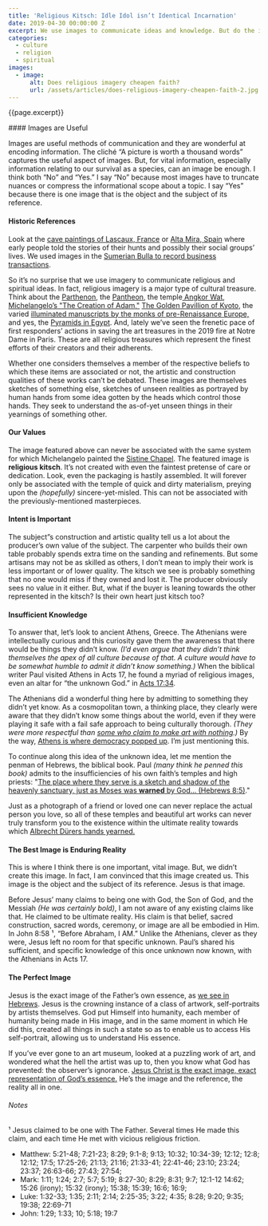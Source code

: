 ```yaml
---
title: 'Religious Kitsch: Idle Idol isn’t Identical Incarnation'
date: 2019-04-30 00:00:00 Z
excerpt: We use images to communicate ideas and knowledge. But do the images we use affect how the message is perceived?
categories:
  - culture
  - religion
  - spiritual
images:
  - image:
      alt: Does religious imagery cheapen faith?
      url: /assets/articles/does-religious-imagery-cheapen-faith-2.jpg
---
```

<p class="lead">{{page.excerpt}}</p>
#### Images are Useful

Images are useful methods of communication and they are wonderful at encoding information. The cliché “A picture is worth a thousand words” captures the useful aspect of images. But, for vital information, especially information relating to our survival as a species, can an image be enough. I think both “No” and “Yes.” I say “No” because most images have to truncate nuances or compress the informational scope about a topic. I say “Yes” because there is one image that is the object and the subject of its reference.

#### Historic References

Look at the <a href="http://www.huffingtonpost.com/2010/09/12/inside-lascaux-the-versai_n_712645.html" target="_blank">cave paintings of Lascaux, France</a> or <a href="http://en.wikipedia.org/wiki/Cave_painting" target="_blank">Alta Mira, Spain</a> where early people told the stories of their hunts and possibly their social groups’ lives. We used images in the <a href="https://en.wikipedia.org/wiki/Bulla_(seal)" title="Wikipedia article about Sumerian Bulla." target="_blank">Sumerian Bulla to record business transactions</a>. 

So it’s no surprise that we use imagery to communicate religious and spiritual ideas. In fact, religious imagery is a major type of cultural treasure. Think about the <a href="http://www.ancient-greece.org/architecture/parthenon.html" target="_blank">Parthenon</a>, the <a href="http://www.italyguides.it/us/roma/pantheon.htm" target="_blank">Pantheon</a>, the temple<a href="http://en.wikipedia.org/wiki/File:Angkor_Wat.jpg" target="_blank"> Angkor Wat</a>, <a href="http://www.google.com/images?q=Michelangelo's+The+Creation+of+Adam+site:.edu&hl=en&lr=&safe=active&prmd=ivns&source=lnms&tbs=isch:1&ei=8_IgTYSJIcLflge--YnSCw&sa=X&oi=mode_link&ct=mode&ved=0CAsQ_AU&biw=1046&bih=1234" target="_blank">Michelangelo’s "The Creation of Adam,"</a>  <a href="http://www.google.com/images?q=golden+pavilion+temple&oe=utf-8&um=1&ie=UTF-8&source=og&sa=N&hl=en&tab=wi&biw=1046&bih=1234" target="_blank">The Golden Pavillion of Kyoto</a>, the varied <a href="http://www.google.com/images?q=illuminated+manuscript&oe=utf-8&um=1&ie=UTF-8&source=og&sa=N&hl=en&tab=wi&biw=1046&bih=1234" target="_blank">illuminated manuscripts by the monks of pre-Renaissance Europe,</a> and yes, the <a href="http://www.google.com/images?q=pyramids+of+giza&oe=utf-8&um=1&ie=UTF-8&source=og&sa=N&hl=en&tab=wi&biw=1046&bih=1234" target="_blank">Pyramids in Egypt</a>. And, lately we’ve seen the frenetic pace of first responders’ actions in saving the art treasures in the 2019 fire at Notre Dame in Paris. These are all religious treasures which represent the finest efforts of their creators and their adherents. 

Whether one considers themselves a member of the respective beliefs to which these items are associated or not, the artistic and construction qualities of these works can’t be debated. These images are themselves sketches of something else, sketches of unseen realities as portrayed by human hands from some idea gotten by the heads which control those hands. They seek to understand the as-of-yet unseen things in their yearnings of something other.

#### Our Values

The image featured above can never be associated with the same system for which Michelangelo painted the <a href="http://www.google.com/images?q=sistine+chapel&hl=en&safe=active&prmd=ivnsb&source=lnms&tbs=isch:1&ei=GvggTdeEC8Oblgfl0M3HCw&sa=X&oi=mode_link&ct=mode&ved=0CA4Q_AU&biw=1046&bih=1234" target="_blank">Sistine Chapel</a>. The featured image is **religious kitsch**. It’s not created with even the faintest pretense of care or dedication. Look, even the packaging is hastily assembled. It will forever only be associated with the temple of quick and dirty materialism, preying upon the _(hopefully)_ sincere-yet-misled. This can not be associated with the previously-mentioned masterpieces.

#### Intent is Important

The subject”s construction and artistic quality tell us a lot about the producer’s own value of the subject. The carpenter who builds their own table probably spends extra time on the sanding and refinements. But some artisans may not be as skilled as others, I don’t mean to imply their work is less important or of lower quality. The kitsch we see is probably something that no one would miss if they owned and lost it. The producer obviously sees no value in it either. But, what if the buyer is leaning towards the other represented in the kitsch? Is their own heart just kitsch too?

#### Insufficient Knowledge

To answer that, let’s look to ancient Athens, Greece. The Athenians were intellectually curious and this curiosity gave them the awareness that there would be things they didn’t know. _(I’d even argue that they didn’t think themselves the apex of all culture because of that. A culture would have to be somewhat humble to admit it didn’t know something.)_ When the biblical writer Paul visited Athens in Acts 17, he found a myriad of religious images, even an altar for “the unknown God.” in <a href="https://netbible.org/bible/Acts+17" target="_blank">Acts 17:34</a>. 

The Athenians did a wonderful thing here by admitting to something they didn’t yet know. As a cosmopolitan town, a thinking place, they clearly were aware that they didn’t know some things about the world, even if they were playing it safe with a fail safe approach to being culturally thorough. _(They were more respectful than <a href="https://www.independent.co.uk/news/uk/this-britain/the-ultimate-modern-art-installation-an-empty-gallery-5384702.html" targte="_blank">some who claim to make art with nothing</a>.)_ By the way, <a href="https://www.ancient.eu/Athenian_Democracy/" title="Athens is the birthplace of democracy" target="_blank">Athens is where democracy popped up</a>. I’m just mentioning this.

To continue along this idea of the unknown idea, let me mention the penman of Hebrews, the biblical book. Paul _(many think he penned this book)_ admits to the insufficiencies of his own faith’s temples and high priests: "<a href="http://net.bible.org/bible.php?book=Heb&chapter=8#n1" target="_blank">The place where they serve is a sketch and shadow of the heavenly sanctuary, just as Moses was <strong>warned</strong> by God... (Hebrews 8:5)</a>." 

Just as a photograph of a friend or loved one can never replace the actual person you love, so all of these temples and beautiful art works can never truly transform you to the existence within the ultimate reality towards which  <a href="http://en.wikipedia.org/wiki/File:Duerer-Prayer.jpg" target="_blank" title="Albrecht Durer, Praying Hands.">Albrecht Dürers hands yearned.</a> 

#### The Best Image is Enduring Reality

This is where I think there is one important, vital image. But, we didn’t create this image. In fact, I am convinced that this image created us. This image is the object and the subject of its reference. Jesus is that image.

Before Jesus’ many claims to being one with God, the Son of God, and the Messiah _(He was certainly bold)_, I am not aware of any existing claims like that. He claimed to be ultimate reality. His claim is that belief, sacred construction, sacred words, ceremony, or image are all be embodied in Him. In John 8:58 &sup1;, “Before Abraham, I AM.” Unlike the Athenians, clever as they were, Jesus left no room for that specific unknown. Paul’s shared his sufficient, and specific knowledge of this once unknown now known, with the Athenians in Acts 17. 

#### The Perfect Image

Jesus is the exact image of the Father’s own essence, as <a href="http://net.bible.org/bible.php?book=Heb&chapter=1#n5" target="_blank" title="Bible verse for Jesus Christ being the Image of God.">we see in Hebrews</a>. Jesus is the crowning instance of a class of artwork, self-portraits by artists themselves. God put Himself into humanity, each member of humanity being made in His image, and in the same moment in which He did this, created all things in such a state so as to enable us to access His self-portrait, allowing us to understand His essence. 

If you’ve ever gone to an art museum, looked at a puzzling work of art, and wondered what the hell the artist was up to, then you know what God has prevented: the observer’s ignorance. <a href="http://net.bible.org/bible.php?book=Heb&chapter=1#n5" target="_blank" title="Bible verse for Jesus Christ being the Image of God.">Jesus Christ is the exact image, exact representation of God’s essence.</a> He’s the image and the reference, the reality all in one.

###### Notes

&sup1; Jesus claimed to be one with The Father. Several times He made this claim, and each time He met with vicious religious friction.

- Matthew: 5:21-48; 7:21-23; 8:29; 9:1-8; 9:13; 10:32; 10:34-39; 12:12; 12:8; 12:12; 17:5; 17:25-26; 21:13; 21:16; 21:33-41; 22:41-46; 23:10; 23:24; 23:37; 26:63-66;  27:43; 27:54; 
- Mark: 1:11; 1:24; 2:7; 5:7; 5:19; 8:27-30; 8:29; 8:31; 9:7; 12:1-12 14:62; 15:26 (irony); 15:32 (irony); 15:38; 15:39; 16:6; 16:9; 
- Luke: 1:32-33; 1:35; 2:11; 2:14; 2:25-35; 3:22; 4:35; 8:28; 9:20; 9:35; 19:38; 22:69-71
- John: 1:29; 1:33; 10; 5:18; 19:7

